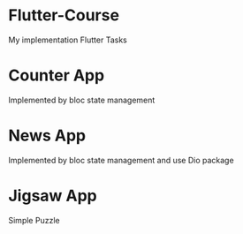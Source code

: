 # Flutter-Course
My implementation Flutter Tasks
# Counter App
Implemented by bloc state management
# News App
Implemented by bloc state management and use Dio package
# Jigsaw App
Simple Puzzle